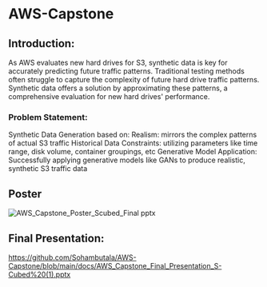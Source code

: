 # AWS-Capstone

## Introduction:

As AWS evaluates new hard drives for S3, synthetic data is key for accurately predicting future traffic patterns. Traditional testing methods often struggle to capture the complexity of future hard drive traffic patterns. Synthetic data offers a solution by approximating these patterns, a comprehensive evaluation for new hard drives' performance.

### Problem Statement:

Synthetic Data Generation based on:
Realism: mirrors the complex patterns of actual S3 traffic
Historical Data Constraints: utilizing parameters like time range, disk volume, container groupings, etc
Generative Model Application: Successfully applying generative models like GANs to produce realistic, synthetic S3 traffic data


## Poster

![AWS_Capstone_Poster_Scubed_Final pptx](https://github.com/Sohambutala/AWS-Capstone/assets/122260079/e207d7cb-f88d-430e-9289-afba26003ef3)

## Final Presentation:

https://github.com/Sohambutala/AWS-Capstone/blob/main/docs/AWS_Capstone_Final_Presentation_S-Cubed%20(1).pptx
